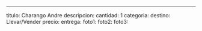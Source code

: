---
titulo: Charango Andre
descripcion: 
cantidad: 1
categoria: 
destino: Llevar/Vender
precio: 
entrega: 
foto1: 
foto2: 
foto3: 
